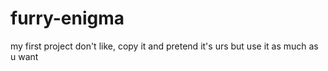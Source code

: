 # furry-enigma
my first project 
don't like, copy it and pretend it's urs but use it as much as u want
